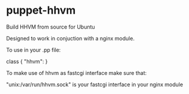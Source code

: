 puppet-hhvm
===========

Build HHVM from source for Ubuntu

Designed to work in conjuction with a nginx module.

To use in your .pp file:

class { "hhvm": }

To make use of hhvm as fastcgi interface make sure that:

"unix:/var/run/hhvm.sock" is your fastcgi interface in your nginx module
